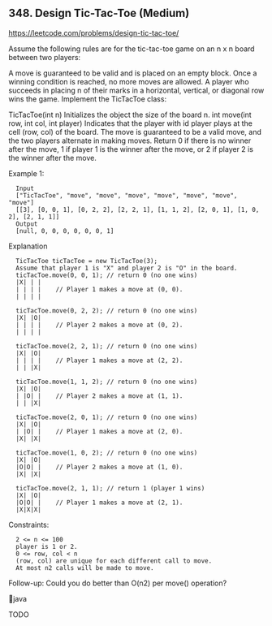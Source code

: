 ## 348. Design Tic-Tac-Toe (Medium)
https://leetcode.com/problems/design-tic-tac-toe/

Assume the following rules are for the tic-tac-toe game on an n x n board between two players:

A move is guaranteed to be valid and is placed on an empty block.
Once a winning condition is reached, no more moves are allowed.
A player who succeeds in placing n of their marks in a horizontal, vertical, or diagonal row wins the game.
Implement the TicTacToe class:

TicTacToe(int n) Initializes the object the size of the board n.
int move(int row, int col, int player) Indicates that the player with id player plays at the cell (row, col) of the board. The move is guaranteed to be a valid move, and the two players alternate in making moves. Return
0 if there is no winner after the move,
1 if player 1 is the winner after the move, or
2 if player 2 is the winner after the move.
 

Example 1:

      Input
      ["TicTacToe", "move", "move", "move", "move", "move", "move", "move"]
      [[3], [0, 0, 1], [0, 2, 2], [2, 2, 1], [1, 1, 2], [2, 0, 1], [1, 0, 2], [2, 1, 1]]
      Output
      [null, 0, 0, 0, 0, 0, 0, 1]

Explanation


      TicTacToe ticTacToe = new TicTacToe(3);
      Assume that player 1 is "X" and player 2 is "O" in the board.
      ticTacToe.move(0, 0, 1); // return 0 (no one wins)
      |X| | |
      | | | |    // Player 1 makes a move at (0, 0).
      | | | |
      
      ticTacToe.move(0, 2, 2); // return 0 (no one wins)
      |X| |O|
      | | | |    // Player 2 makes a move at (0, 2).
      | | | |
      
      ticTacToe.move(2, 2, 1); // return 0 (no one wins)
      |X| |O|
      | | | |    // Player 1 makes a move at (2, 2).
      | | |X|
      
      ticTacToe.move(1, 1, 2); // return 0 (no one wins)
      |X| |O|
      | |O| |    // Player 2 makes a move at (1, 1).
      | | |X|
      
      ticTacToe.move(2, 0, 1); // return 0 (no one wins)
      |X| |O|
      | |O| |    // Player 1 makes a move at (2, 0).
      |X| |X|
      
      ticTacToe.move(1, 0, 2); // return 0 (no one wins)
      |X| |O|
      |O|O| |    // Player 2 makes a move at (1, 0).
      |X| |X|
      
      ticTacToe.move(2, 1, 1); // return 1 (player 1 wins)
      |X| |O|
      |O|O| |    // Player 1 makes a move at (2, 1).
      |X|X|X|
 

Constraints:

      2 <= n <= 100
      player is 1 or 2.
      0 <= row, col < n
      (row, col) are unique for each different call to move.
      At most n2 calls will be made to move.
       

Follow-up: Could you do better than O(n2) per move() operation?


  🌼java


  TODO

